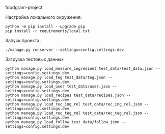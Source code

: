foodgram-project

Настройка локального окружения:

```shell
python -m pip install --upgrade pip
pip install -r requirements/local.txt
```

Запуск проекта:

```shell
./manage.py runserver --settings=config.settings.dev
```

Загрузка тестовых данных

```shell
python manage.py load_measure_ingredient test_data/test_data.json --settings=config.settings.dev
python manage.py load_teg test_data/teg.json --settings=config.settings.dev
python manage.py load_user test_data/user.json --settings=config.settings.dev
python manage.py load_recipes test_data/recipes.json --settings=config.settings.dev
python manage.py load_rec_ing_rel test_data/rec_ing_rel.json --settings=config.settings.dev
python manage.py load_rec_teg_rel test_data/rec_teg_rel.json --settings=config.settings.dev
python manage.py load_follow test_data/follow.json --settings=config.settings.dev


```